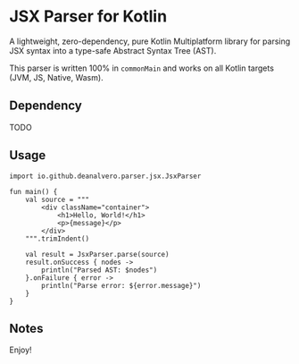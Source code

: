 # JSX Parser for Kotlin

A lightweight, zero-dependency, pure Kotlin Multiplatform library for parsing JSX syntax into a type-safe Abstract Syntax Tree (AST).

This parser is written 100% in `commonMain` and works on all Kotlin targets (JVM, JS, Native, Wasm).

## Dependency
TODO

## Usage
```
import io.github.deanalvero.parser.jsx.JsxParser

fun main() {
    val source = """
        <div className="container">
            <h1>Hello, World!</h1>
            <p>{message}</p>
        </div>
    """.trimIndent()

    val result = JsxParser.parse(source)
    result.onSuccess { nodes ->
        println("Parsed AST: $nodes")
    }.onFailure { error ->
        println("Parse error: ${error.message}")
    }
}
```

## Notes
Enjoy!
